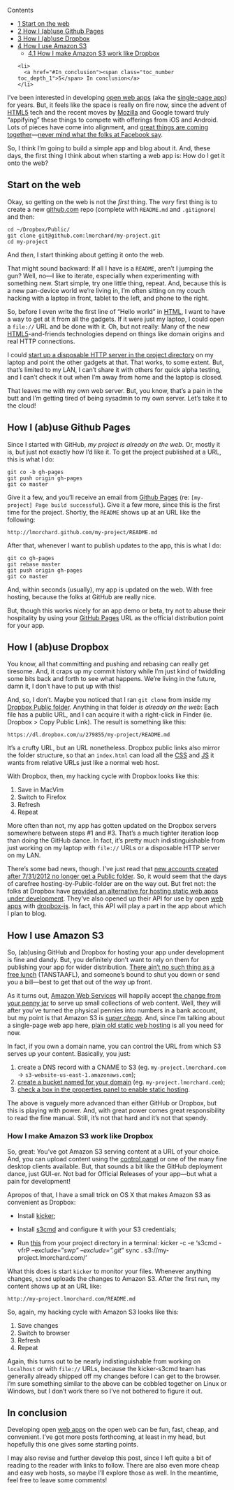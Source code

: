 <div id="toc_container" class="toc_wrap_right no_bullets">
  <p class="toc_title">
    Contents
  </p>
  
  <ul class="toc_list">
    <li>
      <a href="#Start_on_the_web"><span class="toc_number toc_depth_1">1</span> Start on the web</a>
    </li>
    <li>
      <a href="#How_I_abuse_Github_Pages"><span class="toc_number toc_depth_1">2</span> How I (ab)use Github Pages</a>
    </li>
    <li>
      <a href="#How_I_abuse_Dropbox"><span class="toc_number toc_depth_1">3</span> How I (ab)use Dropbox</a>
    </li>
    <li>
      <a href="#How_I_use_Amazon_S3"><span class="toc_number toc_depth_1">4</span> How I use Amazon S3</a><ul>
        <li>
          <a href="#How_I_make_Amazon_S3_work_like_Dropbox"><span class="toc_number toc_depth_2">4.1</span> How I make Amazon S3 work like Dropbox</a>
        </li>
      </ul>
    </li>
    
    <li>
      <a href="#In_conclusion"><span class="toc_number toc_depth_1">5</span> In conclusion</a>
    </li>
  </ul>
</div>

I&#8217;ve been interested in developing [open web apps][1] (aka the [single-page app][2]) for years. But, it feels like the space is really on fire now, since the advent of <a target="_blank" title="HTML5" href="https://developer.mozilla.org/html5?utm_source=wordpress%20blog&utm_medium=content%20link&utm_campaign=promote%20mdn">HTML5</a> tech and the recent moves by <a target="_blank" title="Mozilla" href="https://www.mozilla.org/?utm_source=wordpress%20blog&utm_medium=content%20link&utm_campaign=promote%20mdn">Mozilla</a> and Google toward truly &#8220;appifying&#8221; these things to compete with offerings from iOS and Android. Lots of pieces have come into alignment, and [great things are coming together][3]—[never mind what the folks at Facebook say][4].

So, I think I&#8217;m going to build a simple app and blog about it. And, these days, the first thing I think about when starting a web app is: How do I get it onto the web?

<!--more-->

## <span id="Start_on_the_web">Start on the web</span>

Okay, so getting on the web is not the *first* thing. The *very* first thing is to create a new [github.com][5] repo (complete with `README.md` and `.gitignore`) and then:

    cd ~/Dropbox/Public/
    git clone git@github.com:lmorchard/my-project.git
    cd my-project
    

And *then*, I start thinking about getting it onto the web.

That might sound backward: If all I have is a `README`, aren&#8217;t I jumping the gun? Well, no—I like to iterate, especially when experimenting with something new. Start simple, try one little thing, repeat. And, because this is a new pan-device world we&#8217;re living in, I&#8217;m often sitting on my couch hacking with a laptop in front, tablet to the left, and phone to the right.

So, before I even write the first line of &#8220;Hello world&#8221; in <a target="_blank" title="HTML" href="https://developer.mozilla.org/docs/Web/HTML?utm_source=wordpress%20blog&utm_medium=content%20link&utm_campaign=promote%20mdn">HTML</a>, I want to have a way to get at it from all the gadgets. If it were just my laptop, I could open a `file://` URL and be done with it. Oh, but not really: Many of the new <a target="_blank" title="HTML5" href="https://developer.mozilla.org/html5?utm_source=wordpress%20blog&utm_medium=content%20link&utm_campaign=promote%20mdn">HTML5</a>-and-friends technologies depend on things like domain origins and real HTTP connections.

I could [start up a disposable HTTP server in the project directory][6] on my laptop and point the other gadgets at that. That works, to some extent. But, that&#8217;s limited to my LAN, I can&#8217;t share it with others for quick alpha testing, and I can&#8217;t check it out when I&#8217;m away from home and the laptop is closed.

That leaves me with my own web server. But, you know, that&#8217;s a pain in the butt and I&#8217;m getting tired of being sysadmin to my own server. Let&#8217;s take it to the cloud!

## <span id="How_I_abuse_Github_Pages">How I (ab)use Github Pages</span>

Since I started with GitHub, *my project is already on the web*. Or, mostly it is, but just not exactly how I&#8217;d like it. To get the project published at a URL, this is what I do:

    git co -b gh-pages
    git push origin gh-pages
    git co master
    

Give it a few, and you&#8217;ll receive an email from [Github Pages][7] (re: `[my-project] Page build successful`). Give it a few more, since this is the first time for the project. Shortly, the `README` shows up at an URL like the following:

    http://lmorchard.github.com/my-project/README.md
    

After that, whenever I want to publish updates to the app, this is what I do:

    git co gh-pages
    git rebase master
    git push origin gh-pages
    git co master
    

And, within seconds (usually), my app is updated on the web. With free hosting, because the folks at GitHub are really nice.

But, though this works nicely for an app demo or beta, try not to abuse their hospitality by using your [GitHub Pages][7] URL as the official distribution point for your app.

## <span id="How_I_abuse_Dropbox">How I (ab)use Dropbox</span>

You know, all that committing and pushing and rebasing can really get tiresome. And, it craps up my commit history while I&#8217;m just kind of twiddling some bits back and forth to see what happens. We&#8217;re living in the future, damn it, I don&#8217;t have to put up with this!

And, so, I don&#8217;t. Maybe you noticed that I ran `git clone` from inside my [Dropbox Public folder][8]. Anything in that folder *is already on the web*: Each file has a public URL, and I can acquire it with a right-click in Finder (ie. Dropbox > Copy Public Link). The result is something like this:

    https://dl.dropbox.com/u/279855/my-project/README.md
    

It&#8217;s a crufty URL, but an URL nonetheless. Dropbox public links also mirror the folder structure, so that an `index.html` can load all the <a target="_blank" title="CSS" href="https://developer.mozilla.org/docs/Web/CSS?utm_source=wordpress%20blog&utm_medium=content%20link&utm_campaign=promote%20mdn">CSS</a> and <a target="_blank" title="JS" href="https://developer.mozilla.org/docs/JavaScript?utm_source=wordpress%20blog&utm_medium=content%20link&utm_campaign=promote%20mdn">JS</a> it wants from relative URLs just like a normal web host.

With Dropbox, then, my hacking cycle with Dropbox looks like this:

1.  Save in MacVim
2.  Switch to Firefox
3.  Refresh
4.  Repeat

More often than not, my app has gotten updated on the Dropbox servers somewhere between steps #1 and #3. That&#8217;s a much tighter iteration loop than doing the GitHub dance. In fact, it&#8217;s pretty much indistinguishable from just working on my laptop with `file://` URLs or a disposable HTTP server on my LAN.

There&#8217;s some bad news, though. I&#8217;ve just read that [new accounts created after 7/31/2012 no longer get a Public folder][8]. So, it would seem that the days of carefree hosting-by-Public-folder are on the way out. But fret not: the folks at Dropbox have [provided an alternative for hosting static web apps under development][9]. They&#8217;ve also opened up their API for use by open <a target="_blank" title="web apps" href="https://developer.mozilla.org/docs/Apps?utm_source=wordpress%20blog&utm_medium=content%20link&utm_campaign=promote%20mdn">web apps</a> with [dropbox-js][10]. In fact, this API will play a part in the app about which I plan to blog.

## <span id="How_I_use_Amazon_S3">How I use Amazon S3</span>

So, (ab)using GitHub and Dropbox for hosting your app under development is fine and dandy. But, you definitely don&#8217;t want to rely on them for publishing your app for wider distribution. [There ain&#8217;t no such thing as a free lunch][11] (TANSTAAFL), and someone&#8217;s bound to shut you down or send you a bill—best to get that out of the way up front.

As it turns out, [Amazon Web Services][12] will happily accept [the change from your penny jar][13] to serve up small collections of web content. Well, they will after you&#8217;ve turned the physical pennies into numbers in a bank account, but my point is that Amazon S3 is *[super cheap][13]*. And, since I&#8217;m talking about a single-page web app here, [plain old static web hosting][14] is all you need for now.

In fact, if you own a domain name, you can control the URL from which S3 serves up your content. Basically, you just:

1.  create a DNS record with a CNAME to S3 (eg. `my-project.lmorchard.com` -> `s3-website-us-east-1.amazonaws.com`);
2.  [create a bucket named for your domain][15] (eg. `my-project.lmorchard.com`);
3.  [check a box in the properties panel to enable static hosting][16].

The above is vaguely more advanced than either GitHub or Dropbox, but this is playing with power. And, with great power comes great responsibility to read the fine manual. Still, it&#8217;s not that hard and it&#8217;s not that spendy.

### <span id="How_I_make_Amazon_S3_work_like_Dropbox">How I make Amazon S3 work like Dropbox</span>

So, great: You&#8217;ve got Amazon S3 serving content at a URL of your choice. And, you can upload content using the [control panel][15] or one of the many fine desktop clients available. But, that sounds a bit like the GitHub deployment dance, just GUI-er. Not bad for Official Releases of your app—but what a pain for development!

Apropos of that, I have a small trick on OS X that makes Amazon S3 as convenient as Dropbox:

*   Install [kicker][17];
*   Install [s3cmd][18] and configure it with your S3 credentials;
*   Run [this][19] from your project directory in a terminal: 
    kicker -c -e &#8216;s3cmd -vfrP &#8211;exclude=&#8221;*swp&#8221; &#8211;exclude=&#8221;.git*&#8221; sync . s3://my-project.lmorchard.com/&#8217;</li> </ul> 
    What this does is start `kicker` to monitor your files. Whenever anything changes, `s3cmd` uploads the changes to Amazon S3. After the first run, my content shows up at an URL like:
    
        http://my-project.lmorchard.com/README.md

So, again, my hacking cycle with Amazon S3 looks like this:

1.  Save changes
2.  Switch to browser
3.  Refresh
4.  Repeat

Again, this turns out to be nearly indistinguishable from working on `localhost` or with `file://` URLs, because the kicker-s3cmd team has generally already shipped off my changes before I can get to the browser. I&#8217;m sure something similar to the above can be cobbled together on Linux or Windows, but I don&#8217;t work there so I&#8217;ve not bothered to figure it out.

## <span id="In_conclusion">In conclusion</span>

Developing open <a target="_blank" title="web apps" href="https://developer.mozilla.org/docs/Apps?utm_source=wordpress%20blog&utm_medium=content%20link&utm_campaign=promote%20mdn">web apps</a> on the open web can be fun, fast, cheap, and convenient. I&#8217;ve got more posts forthcoming, at least in my head, but hopefully this one gives some starting points.

I may also revise and further develop this post, since I left quite a bit of reading to the reader with links to follow. There are also even more cheap and easy web hosts, so maybe I&#8217;ll explore those as well. In the meantime, feel free to leave some comments!

 [1]: https://developer.mozilla.org/en-US/apps
 [2]: http://en.wikipedia.org/wiki/Single-page_application
 [3]: https://wiki.mozilla.org/Kilimanjaro
 [4]: http://groovecoder.com/2012/09/12/facebook-never-bet-on-html5/
 [5]: http://github.com/lmorchard
 [6]: http://www.linuxjournal.com/content/tech-tip-really-simple-http-server-python
 [7]: http://pages.github.com/
 [8]: https://www.dropbox.com/help/16/en
 [9]: https://tech.dropbox.com/?p=345
 [10]: https://github.com/dropbox/dropbox-js
 [11]: http://en.wikipedia.org/wiki/There_ain%27t_no_such_thing_as_a_free_lunch
 [12]: http://aws.amazon.com/
 [13]: http://aws.amazon.com/s3/pricing/
 [14]: http://aws.amazon.com/about-aws/whats-new/2011/02/17/Amazon-S3-Website-Features/
 [15]: https://console.aws.amazon.com/s3/home
 [16]: http://aws.typepad.com/aws/2011/02/host-your-static-website-on-amazon-s3.html
 [17]: https://rubygems.org/gems/kicker
 [18]: http://s3tools.org/s3cmd
 [19]: https://github.com/lmorchard/notational-vapor/blob/master/s3-sync.sh
